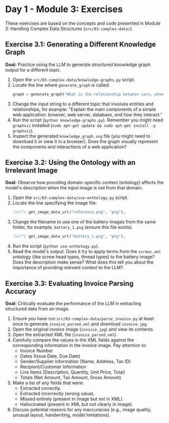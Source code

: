 # Day 1 - Module 3: Exercises

These exercises are based on the concepts and code presented in Module 3: Handling Complex Data Structures (`src/03-complex-data/`).

## Exercise 3.1: Generating a Different Knowledge Graph

**Goal:** Practice using the LLM to generate structured knowledge graph output for a different topic.

1.  Open the `src/03-complex-data/knowledge-graphs.py` script.
2.  Locate the line where `generate_graph` is called:
    ```python
    graph = generate_graph("What is the relationship between cars, wheels and trains...")
    ```
3.  Change the input string to a different topic that involves entities and relationships, for example: "Explain the main components of a simple web application: browser, web server, database, and how they interact."
4.  Run the script (`python knowledge-graphs.py`). Remember you might need `graphviz` installed (`sudo apt-get update && sudo apt-get install -y graphviz`).
5.  Inspect the generated `knowledge_graph.svg` file (you might need to download it or view it in a browser). Does the graph visually represent the components and interactions of a web application?

## Exercise 3.2: Using the Ontology with an Irrelevant Image

**Goal:** Observe how providing domain-specific context (ontology) affects the model's description when the input image is *not* from that domain.

1.  Open the `src/03-complex-data/use-onthology.py` script.
2.  Locate the line specifying the image file:
    ```python
    "url": get_image_data_url("reference.png", "png"),
    ```
3.  Change the filename to use one of the battery images from the same folder, for example, `battery_1.png` (ensure this file exists).
    ```python
    "url": get_image_data_url("battery_1.png", "png"),
    ```
4.  Run the script (`python use-onthology.py`).
5.  Read the model's output. Does it try to apply terms from the `screws.xml` ontology (like screw head types, thread types) to the battery image? Does the description make sense? What does this tell you about the importance of providing *relevant* context to the LLM?

## Exercise 3.3: Evaluating Invoice Parsing Accuracy

**Goal:** Critically evaluate the performance of the LLM in extracting structured data from an image.

1.  Ensure you have run `src/03-complex-data/parse_invoice.py` at least once to generate `invoice_parsed.xml` and download `invoice.jpg`.
2.  Open the original invoice image (`invoice.jpg`) and view its contents.
3.  Open the extracted XML file (`invoice_parsed.xml`).
4.  Carefully compare the values in the XML fields against the corresponding information in the invoice image. Pay attention to:
    *   Invoice Number
    *   Dates (Issue Date, Due Date)
    *   Sender/Supplier Information (Name, Address, Tax ID)
    *   Recipient/Customer Information
    *   Line Items (Description, Quantity, Unit Price, Total)
    *   Totals (Net Amount, Tax Amount, Gross Amount)
5.  Make a list of any fields that were:
    *   Extracted correctly.
    *   Extracted incorrectly (wrong value).
    *   Missed entirely (present in image but not in XML).
    *   Hallucinated (present in XML but not clearly in image).
6.  Discuss potential reasons for any inaccuracies (e.g., image quality, unusual layout, handwriting, model limitations).
